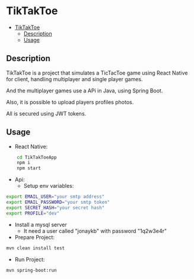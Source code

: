 # TikTakToe
- [TikTakToe](#tiktaktoe)
  - [Description](#description)
  - [Usage](#usage)

## Description
  TikTakToe is a project that simulates a TicTacToe game using React Native for client, handling multiplayer and single player games.

  And the multiplayer games use a APi in Java, using Spring Boot.

  Also, it is possible to upload players profiles photos.

  All is secured using JWT tokens.

## Usage
- React Native:
```bash
    cd TikTakToeApp
    npm i
    npm start
```

- Api:
  - Setup env variables:
 ```bash
 export EMAIL_USER="your smtp address"
 export EMAIL_PASSWORD="your smtp token"
 export SECRET_HASH="your secret hash"
 export PROFILE="dev"
 ```
 - Install a mysql server
   - It need a user called "jonaykb" with password "1q2w3e4r" 
 - Prepare Project:
  ```bash
  mvn clean install test
  ```
  - Run Project:
  ```bash
  mvn spring-boot:run
  ```



